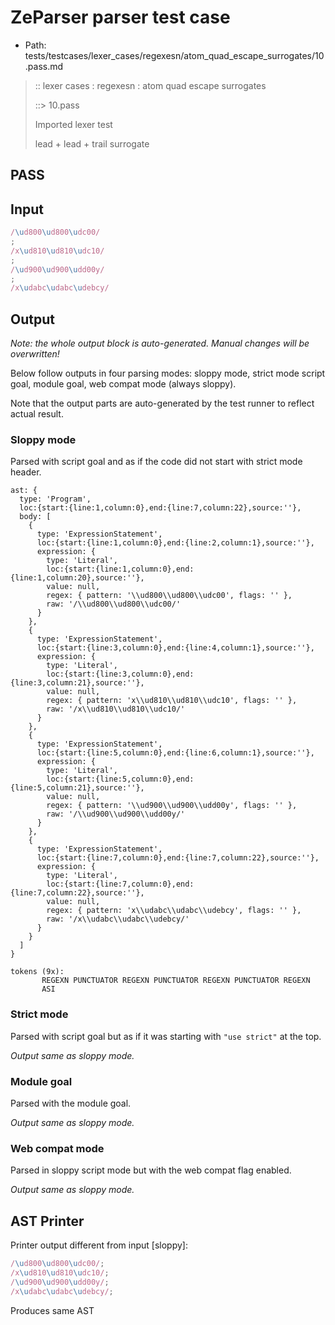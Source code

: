 # ZeParser parser test case

- Path: tests/testcases/lexer_cases/regexesn/atom_quad_escape_surrogates/10.pass.md

> :: lexer cases : regexesn : atom quad escape surrogates
>
> ::> 10.pass
>
> Imported lexer test
>
> lead + lead + trail surrogate

## PASS

## Input

`````js
/\ud800\ud800\udc00/
;
/x\ud810\ud810\udc10/
;
/\ud900\ud900\udd00y/
;
/x\udabc\udabc\udebcy/
`````

## Output

_Note: the whole output block is auto-generated. Manual changes will be overwritten!_

Below follow outputs in four parsing modes: sloppy mode, strict mode script goal, module goal, web compat mode (always sloppy).

Note that the output parts are auto-generated by the test runner to reflect actual result.

### Sloppy mode

Parsed with script goal and as if the code did not start with strict mode header.

`````
ast: {
  type: 'Program',
  loc:{start:{line:1,column:0},end:{line:7,column:22},source:''},
  body: [
    {
      type: 'ExpressionStatement',
      loc:{start:{line:1,column:0},end:{line:2,column:1},source:''},
      expression: {
        type: 'Literal',
        loc:{start:{line:1,column:0},end:{line:1,column:20},source:''},
        value: null,
        regex: { pattern: '\\ud800\\ud800\\udc00', flags: '' },
        raw: '/\\ud800\\ud800\\udc00/'
      }
    },
    {
      type: 'ExpressionStatement',
      loc:{start:{line:3,column:0},end:{line:4,column:1},source:''},
      expression: {
        type: 'Literal',
        loc:{start:{line:3,column:0},end:{line:3,column:21},source:''},
        value: null,
        regex: { pattern: 'x\\ud810\\ud810\\udc10', flags: '' },
        raw: '/x\\ud810\\ud810\\udc10/'
      }
    },
    {
      type: 'ExpressionStatement',
      loc:{start:{line:5,column:0},end:{line:6,column:1},source:''},
      expression: {
        type: 'Literal',
        loc:{start:{line:5,column:0},end:{line:5,column:21},source:''},
        value: null,
        regex: { pattern: '\\ud900\\ud900\\udd00y', flags: '' },
        raw: '/\\ud900\\ud900\\udd00y/'
      }
    },
    {
      type: 'ExpressionStatement',
      loc:{start:{line:7,column:0},end:{line:7,column:22},source:''},
      expression: {
        type: 'Literal',
        loc:{start:{line:7,column:0},end:{line:7,column:22},source:''},
        value: null,
        regex: { pattern: 'x\\udabc\\udabc\\udebcy', flags: '' },
        raw: '/x\\udabc\\udabc\\udebcy/'
      }
    }
  ]
}

tokens (9x):
       REGEXN PUNCTUATOR REGEXN PUNCTUATOR REGEXN PUNCTUATOR REGEXN
       ASI
`````

### Strict mode

Parsed with script goal but as if it was starting with `"use strict"` at the top.

_Output same as sloppy mode._

### Module goal

Parsed with the module goal.

_Output same as sloppy mode._

### Web compat mode

Parsed in sloppy script mode but with the web compat flag enabled.

_Output same as sloppy mode._

## AST Printer

Printer output different from input [sloppy]:

````js
/\ud800\ud800\udc00/;
/x\ud810\ud810\udc10/;
/\ud900\ud900\udd00y/;
/x\udabc\udabc\udebcy/;
````

Produces same AST
